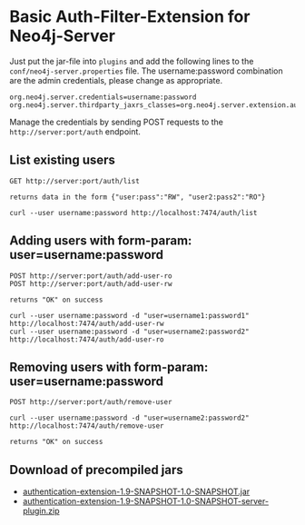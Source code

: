 # Basic Auth-Filter-Extension for Neo4j-Server

Just put the jar-file into `plugins` and add the following lines to the `conf/neo4j-server.properties` file. 
The username:password combination are the admin credentials, please change as appropriate.

    org.neo4j.server.credentials=username:password
    org.neo4j.server.thirdparty_jaxrs_classes=org.neo4j.server.extension.auth=/auth

Manage the credentials by sending POST requests to the `http://server:port/auth` endpoint.

## List existing users

    GET http://server:port/auth/list

    returns data in the form {"user:pass":"RW", "user2:pass2":"RO"}

    curl --user username:password http://localhost:7474/auth/list
    
## Adding users with form-param: user=username:password

    POST http://server:port/auth/add-user-ro
    POST http://server:port/auth/add-user-rw

    returns "OK" on success
  
    curl --user username:password -d "user=username1:password1" http://localhost:7474/auth/add-user-rw
    curl --user username:password -d "user=username2:password2" http://localhost:7474/auth/add-user-ro

## Removing users with form-param: user=username:password

    POST http://server:port/auth/remove-user  

    curl --user username:password -d "user=username2:password2" http://localhost:7474/auth/remove-user

    returns "OK" on success

## Download of precompiled jars

* [authentication-extension-1.9-SNAPSHOT-1.0-SNAPSHOT.jar](http://dist.neo4j.org.s3.amazonaws.com/authentication-extension/authentication-extension-1.9-SNAPSHOT-1.0-SNAPSHOT.jar)
* [authentication-extension-1.9-SNAPSHOT-1.0-SNAPSHOT-server-plugin.zip](http://dist.neo4j.org.s3.amazonaws.com/authentication-extension/authentication-extension-1.9-SNAPSHOT-1.0-SNAPSHOT-server-plugin.zip)
